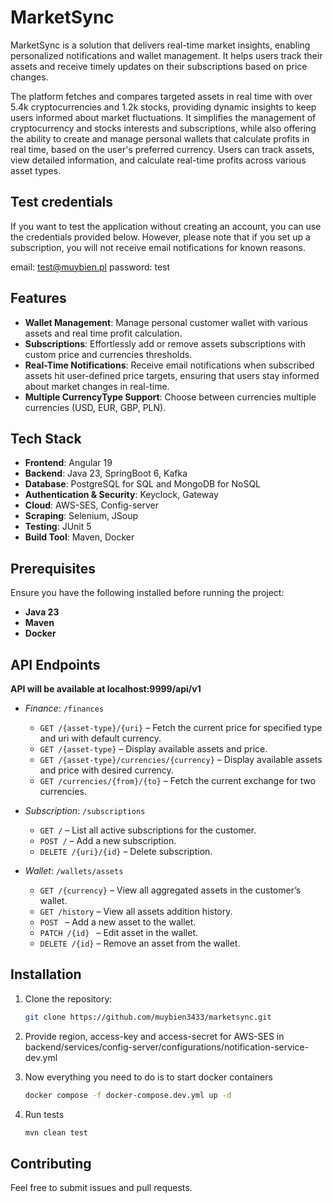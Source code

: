 # MarketSync

MarketSync is a solution that delivers real-time market insights, enabling personalized notifications and wallet 
management. It helps users track their assets and receive timely updates on their subscriptions based on price changes.

The platform fetches and compares targeted assets in real time with over 5.4k cryptocurrencies and 1.2k stocks, 
providing dynamic insights to keep users informed about market fluctuations. It simplifies 
the management of cryptocurrency and stocks interests and subscriptions, 
while also offering the ability to create and manage personal wallets that calculate profits in real time, 
based on the user's preferred currency. Users can track assets, view detailed information, 
and calculate real-time profits across various asset types.

## Test credentials
If you want to test the application without creating an account, 
you can use the credentials provided below. 
However, please note that if you set up a subscription, you will not receive 
email notifications for known reasons.

email: test@muybien.pl
password: test

## Features

- **Wallet Management**: Manage personal customer wallet with various assets and real time profit calculation.
- **Subscriptions**: Effortlessly add or remove assets subscriptions with custom price and currencies thresholds.
- **Real-Time Notifications**: Receive email notifications when subscribed assets hit user-defined price targets,
ensuring that users stay informed about market changes in real-time.
- **Multiple CurrencyType Support**: Choose between currencies multiple currencies (USD, EUR, GBP, PLN).

## Tech Stack

- **Frontend**: Angular 19
- **Backend**: Java 23, SpringBoot 6, Kafka
- **Database**: PostgreSQL for SQL and MongoDB for NoSQL
- **Authentication & Security**: Keyclock, Gateway
- **Cloud**: AWS-SES, Config-server
- **Scraping**: Selenium, JSoup
- **Testing**: JUnit 5
- **Build Tool**: Maven, Docker

## Prerequisites

Ensure you have the following installed before running the project:

- **Java 23**
- **Maven**
- **Docker**

## API Endpoints

**API will be available at localhost:9999/api/v1**

- *Finance*: `/finances`
    - `GET /{asset-type}/{uri}` – Fetch the current price for specified type and uri with default currency.
    - `GET /{asset-type}` – Display available assets and price.
    - `GET /{asset-type}/currencies/{currency}` – Display available assets and price with desired currency.
    - `GET /currencies/{from}/{to}` – Fetch the current exchange for two currencies.

- *Subscription*: `/subscriptions`
    - `GET /` – List all active subscriptions for the customer.
    - `POST /` – Add a new subscription.
    - `DELETE /{uri}/{id}` – Delete subscription.

- *Wallet*: `/wallets/assets`
    - `GET /{currency}` – View all aggregated assets in the customer’s wallet.
    - `GET /history` – View all assets addition history.
    - `POST ` – Add a new asset to the wallet.
    - `PATCH /{id} ` – Edit asset in the wallet.
    - `DELETE /{id}` – Remove an asset from the wallet.

## Installation

1. Clone the repository:
   ```bash
   git clone https://github.com/muybien3433/marketsync.git
   ```
   
2. Provide region, access-key and access-secret for AWS-SES in backend/services/config-server/configurations/notification-service-dev.yml

3. Now everything you need to do is to start docker containers
   ```bash
   docker compose -f docker-compose.dev.yml up -d
   ```
   
4. Run tests
   ```bash
   mvn clean test
   ```
   
## Contributing
Feel free to submit issues and pull requests.
